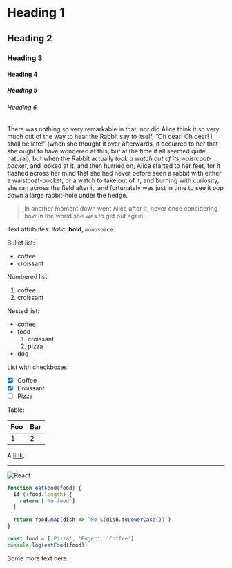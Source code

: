 # Heading 1

## Heading 2

### Heading 3

#### Heading 4

##### Heading 5

###### Heading 6

There was nothing so very remarkable in that; nor did Alice think it so very much out of the way to hear the Rabbit say to itself, “Oh dear! Oh dear! I shall be late!” (when she thought it over afterwards, it occurred to her that she ought to have wondered at this, but at the time it all seemed quite natural); but when the Rabbit actually _took a watch out of its waistcoat-pocket_, and looked at it, and then hurried on, Alice started to her feet, for it flashed across her mind that she had never before seen a rabbit with either a waistcoat-pocket, or a watch to take out of it, and burning with curiosity, she ran across the field after it, and fortunately was just in time to see it pop down a large rabbit-hole under the hedge.

> In another moment down went Alice after it, never once considering how in the world she was to get out again.

Text attributes: _italic_, **bold**, `monospace`.

Bullet list:

- coffee
- croissant

Numbered list:

1.  coffee
2.  croissant

Nested list:

- coffee
- food
  1.  croissant
  1.  pizza
- dog

List with checkboxes:

- [x] Coffee
- [x] Croissant
- [ ] Pizza

Table:

| Foo | Bar |
| --- | --- |
| 1   | 2   |

A [link](http://example.com).

---

![React](http://morning.photos/photos/thumb/2014-09-27-3218-thumb.jpg)

```js static
function eatFood(food) {
  if (!food.length) {
    return ['No food']
  }

  return food.map(dish => `No ${dish.toLowerCase()}`)
}

const food = ['Pizza', 'Buger', 'Coffee']
console.log(eatFood(food))
```

Some more text here.
